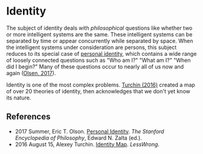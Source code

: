 ---
---
# Identity

The subject of identity deals with *philosophical* questions like whether two or more intelligent systems are the same. These intelligent systems can be separated by time or appear concurrently while separated by space. When the intelligent systems under consideration are persons, this subject reduces to its special case of [personal identity](https://en.wikipedia.org/wiki/Personal_identity), which contains a wide range of loosely connected questions such as "Who am I?" "What am I?" "When did I begin?" Many of these questions occur to nearly all of us now and again ([Olsen, 2017](https://plato.stanford.edu/entries/identity-personal/)).

Identity is one of the most complex problems. [Turchin (2016)](http://lesswrong.com/lw/nuc/identity_map/) created a map of over 20 theories of identity, then acknowledges that we don't yet know its nature.

## References

* 2017 Summer, Eric T. Olson. [Personal Identity](https://plato.stanford.edu/entries/identity-personal/). *The Stanford Encyclopedia of Philosophy*, Edward N. Zalta (ed.).
* 2016 August 15, Alexey Turchin. [Identity Map](http://lesswrong.com/lw/nuc/identity_map/). *LessWrong*.

